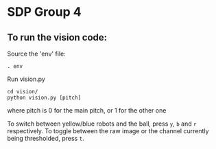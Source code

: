 SDP Group  4
=========

To run the vision code:
------------------------
 
Source the 'env' file:

    . env


Run vision.py

    cd vision/
    python vision.py [pitch]

where pitch is 0 for the main pitch, or 1 for the other one
    
To switch between yellow/blue robots and the ball, press `y`, `b` and `r` respectively.
To toggle between the raw image or the channel currently being thresholded, press `t`.
